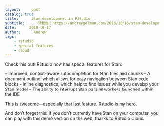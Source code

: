 ```yaml
---
layout:     post
catalog: true
title:      Stan development in RStudio
subtitle:      转载自：https://andrewgelman.com/2018/10/16/stan-development-in-rstudio/
date:      2018-10-17
author:      Andrew
tags:
    - rstudio
    - special features
    - cloud
---
```





Check this out! RStudio now has special features for Stan:

> 
– Improved, context-aware autocompletion for Stan files and chunks
– A document outline, which allows for easy navigation between Stan code blocks
– Inline diagnostics, which help to find issues while you develop your Stan model
– The ability to interrupt Stan parallel workers launched within the IDE


This is awesome—especially that last feature. Rstudio is my hero.

And don’t forget this: If you don’t currently have Stan on your computer, you can play with this demo version on the web, thanks to RStudio Cloud.



